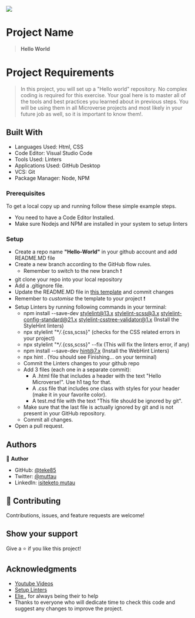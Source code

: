 ![](https://img.shields.io/badge/Microverse-blueviolet)

# Project Name

> **Hello World**

# Project Requirements

> In this project, you will set up a "Hello world" repository. No complex coding is required for this exercise. Your goal here is to master all of the tools and best practices you learned about in previous steps. You will be using them in all Microverse projects and most likely in your future job as well, so it is important to know them!.

## Built With

- Languages Used: Html, CSS
- Code Editor: Visual Studio Code
- Tools Used: Linters
- Applications Used: GitHub Desktop
- VCS: Git
- Package Manager: Node, NPM

### Prerequisites

To get a local copy up and running follow these simple example steps.

- You need to have a Code Editor Installed.
- Make sure Nodejs and NPM are installed in your system to setup linters

### Setup

- Create a repo name **"Hello-World"** in your github account and add README.MD file
- Create a new branch according to the GitHub flow rules.
  - Remember to switch to the new branch :exclamation:
- git clone your repo into your local repository
- Add a .gitignore file.
- Update the README.MD file in [this template](https://github.com/microverseinc/readme-template) and commit changes
- Remember to _customise_ the template to your project :exclamation:
- Setup Linters by running following commands in your terminal:
  - npm install --save-dev stylelint@13.x stylelint-scss@3.x stylelint-config-standard@21.x stylelint-csstree-validator@1.x (Install the StyleHint linters)
  - npx stylelint "\*_/_.{css,scss}" (checks for the CSS related errors in your project)
  - npx stylelint "\*_/_.{css,scss}" --fix (This will fix the linters error, if any)
  - npm install --save-dev hint@7.x (Install the WebHint Linters)
  - npx hint . (You should see Finishing... on your terminal)
  - Commit the Linters changes to your github repo
  - Add 3 files (each one in a separate commit):
    - A .html file that includes a header with the text "Hello Microverse!". Use h1 tag for that.
    - A .css file that includes one class with styles for your header (make it in your favorite color).
    - A test.md file with the text "This file should be ignored by git".
  - Make sure that the last file is actually ignored by git and is not present in your GitHub repository.
  - Commit all changes.
- Open a pull request.

## Authors

👤 **Author**

- GitHub: [@teke85](https//github.com/teke85)
- Twitter: [@muttau](https://twitter.com/muttau)
- LinkedIn: [isiteketo mutau](https://www.linkedin.com/in/isiteketo-mutau-736894241/)

## 🤝 Contributing

Contributions, issues, and feature requests are welcome!

## Show your support

Give a ⭐️ if you like this project!

## Acknowledgments

- [Youtube Videos](https://www.youtube.com/watch?v=PrIY8sYwe90)
- [Setup Linters](https://questions.microverse.org/t/configure-linters-for-html-and-css/2009)
- [Elie ](https://github.com/X-Elie-X), for always being their to help
- Thanks to everyone who will dedicate time to check this code and suggest any changes to improve the project.
